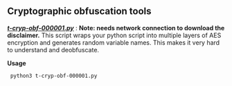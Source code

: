 ## Cryptographic obfuscation tools


 ***[t-cryp-obf-000001.py](t-cryp-obf-000001/t-cryp-obf-000001.py)*** :
**Note: needs network connection to download the disclaimer.**
This script wraps your python script into multiple layers of AES encryption and generates random variable names. This makes it very hard to understand and deobfuscate.

**Usage**
   
     python3 t-cryp-obf-000001.py
